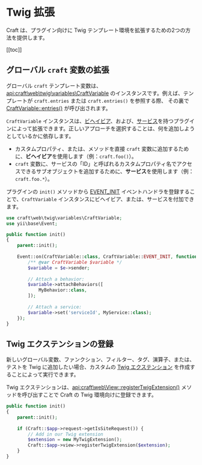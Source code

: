 # Twig 拡張

Craft は、プラグイン向けに Twig テンプレート環境を拡張するための2つの方法を提供します。

[[toc]]

## グローバル `craft` 変数の拡張

グローバル `craft` テンプレート変数は、<api:craft\web\twig\variables\CraftVariable> のインスタンスです。例えば、テンプレートが `craft.entries` または `craft.entries()` を参照する際、 その裏で [CraftVariable::entries()](api:craft\web\twig\variables\CraftVariable::entries()) が呼び出されます。

`CraftVariable` インスタンスは、[ビヘイビア](https://www.yiiframework.com/doc/guide/2.0/en/concept-behaviors)、および、[サービス](https://www.yiiframework.com/doc/guide/2.0/en/concept-service-locator)を持つプラグインによって拡張できます。正しいアプローチを選択することは、何を追加しようとしているかに依存します。

- カスタムプロパティ、または、メソッドを直接 `craft` 変数に追加するために、**ビヘイビア**を使用します（例：`craft.foo()`）。
- `craft` 変数に、サービスの「ID」と呼ばれるカスタムプロパティ名でアクセスできるサブオブジェクトを追加するために、**サービス**を使用します（例：`craft.foo.*`）。

プラグインの `init()` メソッドから [EVENT_INIT](api:craft\web\twig\variables\CraftVariable::EVENT_INIT) イベントハンドラを登録することで、`CraftVariable` インスタンスにビヘイビア、または、サービスを付加できます。

```php
use craft\web\twig\variables\CraftVariable;
use yii\base\Event;

public function init()
{
    parent::init();
    
    Event::on(CraftVariable::class, CraftVariable::EVENT_INIT, function(Event $e) {
        /** @var CraftVariable $variable */
        $variable = $e->sender;
        
        // Attach a behavior:
        $variable->attachBehaviors([
            MyBehavior::class,
        ]);
        
        // Attach a service:
        $variable->set('serviceId', MyService::class);
    });
}
```

## Twig エクステンションの登録

新しいグローバル変数、ファンクション、フィルター、タグ、演算子、または、テストを Twig に追加したい場合、カスタムの [Twig エクステンション](https://twig.symfony.com/doc/2.x/advanced.html#creating-an-extension) を作成することによって実行できます。

Twig エクステンションは、<api:craft\web\View::registerTwigExtension()> メソッドを呼び出すことで Craft の Twig 環境向けに登録できます。

```php
public function init()
{
    parent::init();
    
    if (Craft::$app->request->getIsSiteRequest()) {
        // Add in our Twig extension
        $extension = new MyTwigExtension();
        Craft::$app->view->registerTwigExtension($extension);
    }
}
```


